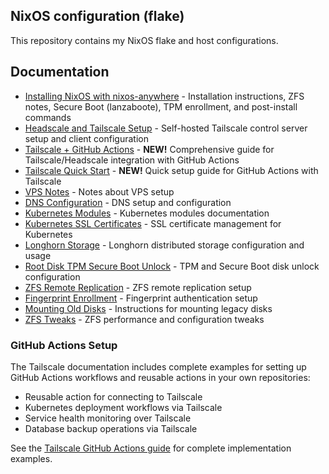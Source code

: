 ## NixOS configuration (flake)

This repository contains my NixOS flake and host configurations.

## Documentation

- [Installing NixOS with nixos-anywhere](docs/INSTALL_NIXOS_ANYWHERE.md) - Installation instructions, ZFS notes, Secure Boot (lanzaboote), TPM enrollment, and post-install commands
- [Headscale and Tailscale Setup](docs/HEADSCALE_SETUP.md) - Self-hosted Tailscale control server setup and client configuration
- [Tailscale + GitHub Actions](docs/TAILSCALE_GITHUB_ACTIONS.md) - **NEW!** Comprehensive guide for Tailscale/Headscale integration with GitHub Actions
- [Tailscale Quick Start](docs/TAILSCALE_QUICKSTART.md) - **NEW!** Quick setup guide for GitHub Actions with Tailscale
- [VPS Notes](docs/vps-notes.md) - Notes about VPS setup
- [DNS Configuration](docs/DNS.md) - DNS setup and configuration
- [Kubernetes Modules](docs/KUBERNETES_MODULES.md) - Kubernetes modules documentation
- [Kubernetes SSL Certificates](docs/KUBERNETES_SSL_CERTIFICATES.md) - SSL certificate management for Kubernetes
- [Longhorn Storage](docs/LONGHORN_STORAGE.md) - Longhorn distributed storage configuration and usage
- [Root Disk TPM Secure Boot Unlock](docs/ROOT_DISK_TPM_SECURE_BOOT_UNLOCK.md) - TPM and Secure Boot disk unlock configuration
- [ZFS Remote Replication](docs/ZFS_REMOTE_REPLICATION.md) - ZFS remote replication setup
- [Fingerprint Enrollment](docs/fingerprint-enrollment.md) - Fingerprint authentication setup
- [Mounting Old Disks](docs/mounting-old-disks.md) - Instructions for mounting legacy disks
- [ZFS Tweaks](docs/zfs-tweaks.md) - ZFS performance and configuration tweaks

### GitHub Actions Setup

The Tailscale documentation includes complete examples for setting up GitHub Actions workflows and reusable actions in your own repositories:
- Reusable action for connecting to Tailscale
- Kubernetes deployment workflows via Tailscale
- Service health monitoring over Tailscale  
- Database backup operations via Tailscale

See the [Tailscale GitHub Actions guide](docs/TAILSCALE_GITHUB_ACTIONS.md) for complete implementation examples.
